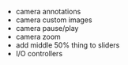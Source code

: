 - camera annotations
- camera custom images
- camera pause/play
- camera zoom
- add middle 50% thing to sliders
- I/O controllers
